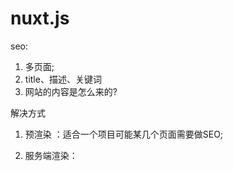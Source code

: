 # nuxt.js


seo:

1. 多页面;
2. title、描述、关键词
3. 网站的内容是怎么来的?

解决方式

1. 预渲染 ：适合一个项目可能某几个页面需要做SEO;

2. 服务端渲染：